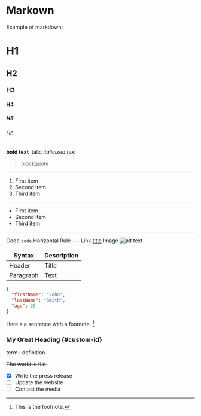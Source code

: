 # Markown
Example of markdown:

# H1
## H2
### H3
#### H4
##### H5
###### H6


**bold text**
Italic	*italicized text*

> blockquote

---
1. First item
2. Second item
3. Third item

---
- First item
- Second item
- Third item

---
Code	`code`
Horizontal Rule	---
Link	[title](https://www.example.com)
Image	![alt text](https://external-content.duckduckgo.com/iu/?u=https%3A%2F%2Ftse1.mm.bing.net%2Fth%3Fid%3DOIP.NSagt4MI4wyP0x85oTXylAHaD1%26pid%3DApi&f=1)

| Syntax | Description |
| ----------- | ----------- |
| Header | Title |
| Paragraph | Text |

```json
{
  "firstName": "John",
  "lastName": "Smith",
  "age": 25
}
```

Here's a sentence with a footnote. [^1]

[^1]: This is the footnote.

### My Great Heading {#custom-id}

term
: definition

~~The world is flat.~~
- [x] Write the press release
- [ ] Update the website
- [ ] Contact the media
